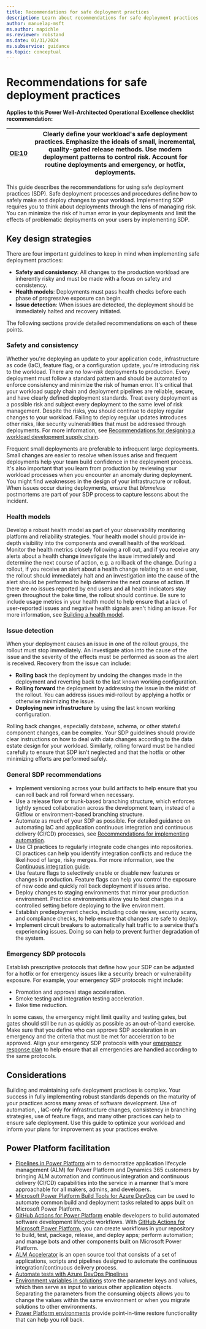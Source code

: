 ```yaml
---
title: Recommendations for safe deployment practices
description: Learn about recommendations for safe deployment practices (SDP). Define how to safely make any change to your workload through deployments.
author: manuelap-msft
ms.author: mapichle
ms.reviewer: robstand
ms.date: 01/31/2024
ms.subservice: guidance
ms.topic: conceptual
---
```


# Recommendations for safe deployment practices

**Applies to this Power Well-Architected Operational Excellence checklist recommendation:**

|[OE:10](checklist.md)| Clearly define your workload's safe deployment practices. Emphasize the ideals of small, incremental, quality-gated release methods. Use modern deployment patterns to control risk. Account for routine deployments and emergency, or hotfix, deployments.|
|---|---|

This guide describes the recommendations for using safe deployment practices (SDP). Safe deployment processes and procedures define how to safely make and deploy changes to your workload. Implementing SDP requires you to think about deployments through the lens of managing risk. You can minimize the risk of human error in your deployments and limit the effects of problematic deployments on your users by implementing SDP.

## Key design strategies

There are four important guidelines to keep in mind when implementing safe deployment practices:

- **Safety and consistency**: All changes to the production workload are inherently risky and must be made with a focus on safety and consistency.
- **Health models**: Deployments must pass health checks before each phase of progressive exposure can begin.
- **Issue detection**: When issues are detected, the deployment should be immediately halted and recovery initiated.

The following sections provide detailed recommendations on each of these points.

### Safety and consistency

Whether you're deploying an update to your application code, infrastructure as code (IaC), feature flag, or a configuration update, you're introducing risk to the workload. There are no _low-risk_ deployments to production. Every deployment must follow a standard pattern and should be automated to enforce consistency and minimize the risk of human error. It's critical that your workload supply chain and deployment pipelines are reliable, secure, and have clearly defined deployment standards. Treat every deployment as a possible risk and subject every deployment to the same level of risk management. Despite the risks, you should continue to deploy regular changes to your workload. Failing to deploy regular updates introduces other risks, like security vulnerabilities that must be addressed through deployments. For more information, see [Recommendations for designing a workload development supply chain](workload-supply-chain.md).

Frequent small deployments are preferable to infrequent large deployments. Small changes are easier to resolve when issues arise and frequent deployments help your team build confidence in the deployment process. It's also important that you learn from production by reviewing your workload processes when you encounter an anomaly during deployment. You might find weaknesses in the design of your infrastructure or rollout. When issues occur during deployments, ensure that _blameless_ postmortems are part of your SDP process to capture lessons about the incident.

### Health models

Develop a robust health model as part of your observability monitoring platform and reliability strategies. Your health model should provide in-depth visibility into the components and overall health of the workload. Monitor the health metrics closely following a roll out, and if you receive any alerts about a health change investigate the issue immediately and determine the next course of action, e.g. a rollback of the change.  During a rollout, if you receive an alert about a health change relating to an end user, the rollout should immediately halt and an investigation into the cause of the alert should be performed to help determine the next course of action. If there are no issues reported by end users and all health indicators stay green throughout the bake time, the rollout should continue. Be sure to include usage metrics in your health model to help ensure that a lack of user-reported issues and negative health signals aren't hiding an issue. For more information, see [Building a health model](../reliability/failure-mode-analysis.md).

### Issue detection

When your deployment causes an issue in one of the rollout groups, the rollout must stop immediately. An investigate ation into the cause of the issue and the severity of the effects must be performed as soon as the alert is received. Recovery from the issue can include:

- **Rolling back** the deployment by undoing the changes made in the deployment and reverting back to the last known working configuration.
- **Rolling forward** the deployment by addressing the issue in the midst of the rollout. You can address issues mid-rollout by applying a hotfix or otherwise minimizing the issue.
- **Deploying new infrastructure** by using the last known working configuration.

Rolling back changes, especially database, schema, or other stateful component changes, can be complex. Your SDP guidelines should provide clear instructions on how to deal with data changes according to the data estate design for your workload. Similarly, rolling forward must be handled carefully to ensure that SDP isn't neglected and that the hotfix or other minimizing efforts are performed safely.

### General SDP recommendations

- Implement versioning across your build artifacts to help ensure that you can roll back and roll forward when necessary.
- Use a release flow or trunk-based branching structure, which enforces tightly synced collaboration across the development team, instead of a Gitflow or environment-based branching structure.
- Automate as much of your SDP as possible. For detailed guidance on automating IaC and application continuous integration and continuous delivery (CI/CD) processes, see [Recommendations for implementing automation](automate-tasks.md).
- Use CI practices to regularly integrate code changes into repositories. CI practices can help you identify integration conflicts and reduce the likelihood of large, risky merges. For more information, see the [Continuous integration guide](release-engineering-continuous-integration.md).
- Use feature flags to selectively enable or disable new features or changes in production. Feature flags can help you control the exposure of new code and quickly roll back deployment if issues arise.
- Deploy changes to staging environments that mirror your production environment. Practice environments allow you to test changes in a controlled setting before deploying to the live environment.
- Establish predeployment checks, including code review, security scans, and compliance checks, to help ensure that changes are safe to deploy.
- Implement circuit breakers to automatically halt traffic to a service that's experiencing issues. Doing so can help to prevent further degradation of the system.

### Emergency SDP protocols

Establish prescriptive protocols that define how your SDP can be adjusted for a hotfix or for emergency issues like a security breach or vulnerability exposure. For example, your emergency SDP protocols might include:

- Promotion and approval stage acceleration.
- Smoke testing and integration testing acceleration.
- Bake time reduction.

In some cases, the emergency might limit quality and testing gates, but gates should still be run as quickly as possible as an out-of-band exercise. Make sure that you define who can approve SDP acceleration in an emergency and the criteria that must be met for acceleration to be approved. Align your emergency SDP protocols with your [emergency response plan](emergency-response.md) to help ensure that all emergencies are handled according to the same protocols.

## Considerations

Building and maintaining safe deployment practices is complex. Your success in fully implementing robust standards depends on the maturity of your practices across many areas of software development. Use of automation, , IaC-only for infrastructure changes, consistency in branching strategies, use of feature flags, and many other practices can help to ensure safe deployment. Use this guide to optimize your workload and inform your plans for improvement as your practices evolve.

## Power Platform facilitation

- [Pipelines in Power Platform](/power-platform/alm/pipelines) aim to democratize application lifecycle management (ALM) for Power Platform and Dynamics 365 customers by bringing ALM automation and continuous integration and continuous delivery (CI/CD) capabilities into the service in a manner that's more approachable for all makers, admins, and developers.
- [Microsoft Power Platform Build Tools for Azure DevOps](/power-platform/alm/devops-build-tools) can be used to automate common build and deployment tasks related to apps built on Microsoft Power Platform.
- [GitHub Actions for Power Platform](/power-platform/alm/devops-github-actions) enable developers to build automated software development lifecycle workflows. With [GitHub Actions for Microsoft Power Platform](https://github.com/marketplace/actions/powerplatform-actions), you can create workflows in your repository to build, test, package, release, and deploy apps; perform automation; and manage bots and other components built on Microsoft Power Platform.
- [ALM Accelerator](/power-platform/guidance/coe/setup-almaccelerator) is an open source tool that consists of a set of applications, scripts and pipelines designed to automate the continuous integration/continuous delivery process.
- [Automate tests with Azure DevOps Pipelines](/power-apps/maker/canvas-apps/test-studio-classic-pipeline-editor)
- [Environment variables in solutions](/power-apps/maker/data-platform/environmentvariables) store the parameter keys and values, which then serve as input to various other application objects. Separating the parameters from the consuming objects allows you to change the values within the same environment or when you migrate solutions to other environments.
- [Power Platform environments](/power-platform/admin/backup-restore-environments) provide point-in-time restore functionality that can help you roll back.

